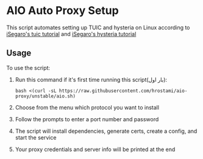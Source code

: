 # AIO Auto Proxy Setup

This script automates setting up TUIC and hysteria  on Linux according to [iSegaro's tuic tutorial](https://telegra.ph/How-to-start-the-TUIC-v5-protocol-with-iSegaro-08-26) and [iSegaro's hysteria tutorial](https://telegra.ph/How-run-Hysteria-Protocol-with-iSegaro-04-07)

## Usage

To use the script:

1. Run this command if it's first time running this script(بار اول):
   ```
   bash <(curl -sL https://raw.githubusercontent.com/hrostami/aio-proxy/unstable/aio.sh)
   ```
   
2. Choose from the menu which protocol you want to install

3. Follow the prompts to enter a port number and password

4. The script will install dependencies, generate certs, create a config, and start the service

5. Your proxy credentials and server info will be printed at the end
